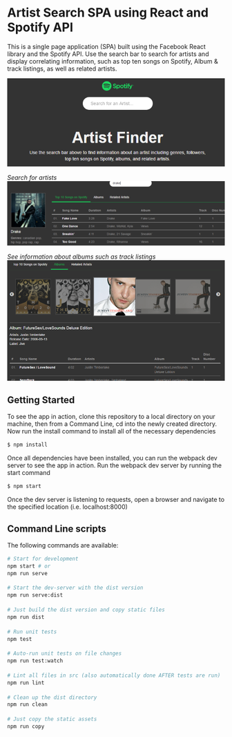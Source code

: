 # Artist Search SPA using React and Spotify API

This is a single page application (SPA) built using the Facebook React library and the Spotify API. Use the search bar to search for artists and display correlating information, such as top ten songs on Spotify, Album & track listings, as well as related artists. 

![Image of start screen](https://github.com/brackenderek/React-Spotify-View/blob/master/src/images/spotify1.png)

*Search for artists*
![Image of artist search](https://github.com/brackenderek/React-Spotify-View/blob/master/src/images/spotify2.png)

*See information about albums such as track listings*
![Image of album track listing](https://github.com/brackenderek/React-Spotify-View/blob/master/src/images/spotify3.png)
## Getting Started

To see the app in action, clone this repository to a local directory on your machine, then from a Command Line, cd into the newly created directory.
Now run the install command to install all of the necessary dependencies

```bash
$ npm install
```
Once all dependencies have been installed, you can run the webpack dev server to see the app in action.
Run the webpack dev server by running the start command
```bash
$ npm start
```
Once the dev server is listening to requests, open a browser and navigate to the specified location (i.e. localhost:8000)

## Command Line scripts
The following commands are available:
```bash
# Start for development
npm start # or
npm run serve

# Start the dev-server with the dist version
npm run serve:dist

# Just build the dist version and copy static files
npm run dist

# Run unit tests
npm test

# Auto-run unit tests on file changes
npm run test:watch

# Lint all files in src (also automatically done AFTER tests are run)
npm run lint

# Clean up the dist directory
npm run clean

# Just copy the static assets
npm run copy
```


